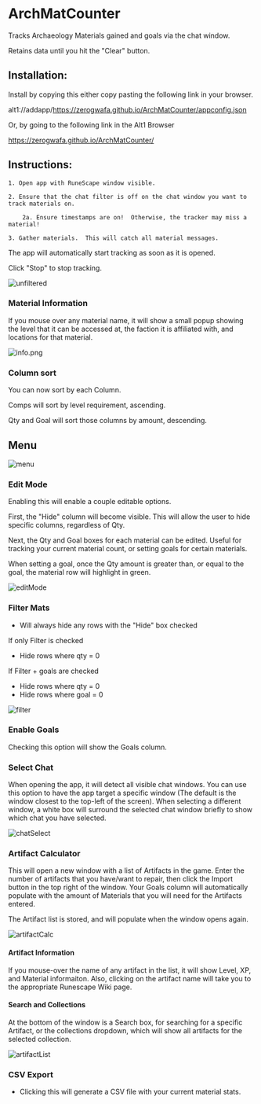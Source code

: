 # ArchMatCounter

Tracks Archaeology Materials gained and goals via the chat window.

Retains data until you hit the "Clear" button.

## Installation:
Install by copying this either copy pasting the following link in your browser. 

alt1://addapp/https://zerogwafa.github.io/ArchMatCounter/appconfig.json

Or, by going to the following link in the Alt1 Browser

https://zerogwafa.github.io/ArchMatCounter/

## Instructions:
    1. Open app with RuneScape window visible.

    2. Ensure that the chat filter is off on the chat window you want to track materials on.  

        2a. Ensure timestamps are on!  Otherwise, the tracker may miss a material!
    
    3. Gather materials.  This will catch all material messages.

The app will automatically start tracking as soon as it is opened.

Click "Stop" to stop tracking.

![unfiltered](/images/unfiltered.png)

### Material Information
If you mouse over any material name, it will show a small popup showing the level that it can be accessed at, the faction it is affiliated with, and locations for that material.

![info.png](/images/info.png)

### Column sort
You can now sort by each Column.

Comps will sort by level requirement, ascending.

Qty and Goal will sort those columns by amount, descending.

## Menu

![menu](/images/menu.png)

### Edit Mode

Enabling this will enable a couple editable options.

First, the "Hide" column will become visible.  This will allow the user to hide specific columns, regardless of Qty.

Next, the Qty and Goal boxes for each material can be edited.  Useful for tracking your current material count, or setting goals for certain materials.

When setting a goal, once the Qty amount is greater than, or equal to the goal, the material row will highlight in green.

![editMode](/images/editMode.png)

### Filter Mats

- Will always hide any rows with the "Hide" box checked

If only Filter is checked
 -  Hide rows where qty = 0

If Filter + goals are checked
 -  Hide rows where qty = 0
 -  Hide rows where goal = 0

![filter](/images/filter.gif)

### Enable Goals
Checking this option will show the Goals column.

### Select Chat
When opening the app, it will detect all visible chat windows.  You can use this option to have the app target a specific window (The default is the window closest to the top-left of the screen).  When selecting a different window, a white box will surround the selected chat window briefly to show which chat you have selected.

![chatSelect](/images/chatSelect.gif)

### Artifact Calculator

This will open a new window with a list of Artifacts in the game.  Enter the number of artifacts that you have/want to repair, then click the Import button in the top right of the window.  Your Goals column will automatically populate with the amount of Materials that you will need for the Artifacts entered.

The Artifact list is stored, and will populate when the window opens again.  

![artifactCalc](/images/artifactCalc.gif)

#### Artifact Information
If you mouse-over the name of any artifact in the list, it will show Level, XP, and Material informaiton.  Also, clicking on the artifact name will take you to the appropriate Runescape Wiki page.

#### Search and Collections
At the bottom of the window is a Search box, for searching for a specific Artifact, or the collections dropdown, which will show all artifacts for the selected collection.

![artifactList](/images/artifactList.png)


### CSV Export
- Clicking this will generate a CSV file with your current material stats.  
